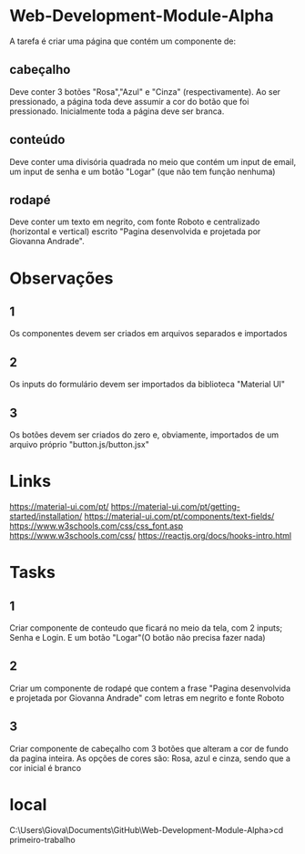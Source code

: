 # Web-Development-Module-Alpha
A tarefa é criar uma página que contém um componente de:
## cabeçalho
Deve conter 3 botões "Rosa","Azul" e "Cinza" (respectivamente). Ao ser pressionado, a página toda deve assumir a cor do botão que foi pressionado. Inicialmente toda a página deve ser branca.
## conteúdo
Deve conter uma divisória quadrada no meio que contém um input de email, um input de senha e um botão "Logar" (que não tem função nenhuma)
## rodapé
Deve conter um texto em negrito, com fonte Roboto e centralizado (horizontal e vertical) escrito "Pagina desenvolvida e projetada por Giovanna Andrade".

# Observações
## 1
Os componentes devem ser criados em arquivos separados e importados 
## 2
Os inputs do formulário devem ser importados da biblioteca "Material UI"
## 3
Os botões devem ser criados do zero e, obviamente, importados de um arquivo próprio "button.js/button.jsx"

# Links
https://material-ui.com/pt/
https://material-ui.com/pt/getting-started/installation/
https://material-ui.com/pt/components/text-fields/
https://www.w3schools.com/css/css_font.asp
https://www.w3schools.com/css/
https://reactjs.org/docs/hooks-intro.html

# Tasks
## 1
Criar componente de conteudo que ficará no meio da tela, com 2 inputs; Senha e Login. E um botão "Logar"(O botão não precisa fazer nada)  
## 2
Criar um componente de rodapé que contem a frase "Pagina desenvolvida e projetada por Giovanna Andrade" com letras em negrito e fonte Roboto  
## 3
Criar componente de cabeçalho com 3 botões que alteram a cor de fundo da pagina inteira. As opções de cores são: Rosa, azul e cinza, sendo que a cor inicial é branco

# local
C:\Users\Giova\Documents\GitHub\Web-Development-Module-Alpha>cd primeiro-trabalho